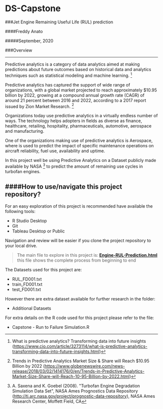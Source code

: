 # DS-Capstone

###Jet Engine Remaining Useful Life (RUL) prediction

####Freddy Anato

#####September, 2020

###Overview
___

Predictive analytics is a category of data analytics aimed at making predictions about future outcomes based on historical data and analytics techniques such as statistical modeling and machine learning. [^1] 

Predictive analytics has captured the support of wide range of organizations, with a global market projected to reach approximately $10.95 billion by 2022, growing at a compound annual growth rate (CAGR) of around 21 percent between 2016 and 2022, according to a 2017 report issued by Zion Market Research. [^2]

Organizations today use predictive analytics in a virtually endless number of ways. The technology helps adopters in fields as diverse as finance, healthcare, retailing, hospitality, pharmaceuticals, automotive, aerospace and manufacturing.

One of the organizations making use of predictive analytics is Aerospace, where is used to predict the impact of specific maintenance operations on aircraft reliability, fuel use, availability and uptime.

In this project well be using Predictive Analytics on a Dataset publicly made available by NASA [^3] to predict the amount of remaining use cycles in turbofan engines.

####How to use/navigate this project repository?
---
For an easy exploration of this project is recommended have available the following tools:

- R Studio Desktop
- Git
- Tableau Desktop or Public

Navigation and review will be easier if you clone the project repository to your local drive.

> The main file to explore in this project is:
**[Engine-RUL-Prediction.html](Engine-RUL-Prediction.html)**
 this file shows the complete process from beginning to end

The Datasets used for this project are:
- RUL_FD001.txt
- train_FD001.txt
- test_FD001.txt

However there are extra dataset available for further research in the folder:
 - Additional Datasets

 For extra details on the R code used for this project please refer to the file:

- Capstone - Run to Failure Simulation.R



[^1]: What is predictive analytics? Transforming data into future insights (https://www.cio.com/article/3273114/what-is-predictive-analytics-transforming-data-into-future-insights.html)

[^2]: Trends in Predictive Analytics Market Size & Share will Reach $10.95 Billion by 2022 (https://www.globenewswire.com/news-release/2018/03/02/1414176/0/en/Trends-in-Predictive-Analytics-Market-Size-Share-will-Reach-10-95-Billion-by-2022.html)

[^3]: A. Saxena and K. Goebel (2008). "Turbofan Engine Degradation Simulation Data Set", NASA Ames Prognostics Data Repository (http://ti.arc.nasa.gov/project/prognostic-data-repository), NASA Ames Research Center, Moffett Field, CA
